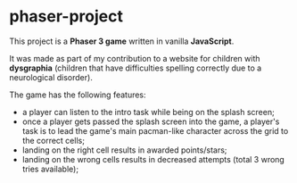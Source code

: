 # phaser-project
This project is a **Phaser 3 game** written in vanilla **JavaScript**.

It was made as part of my contribution to a website for children with **dysgraphia** (children that have difficulties spelling correctly due to a neurological disorder).

The game has the following features:
- a player can listen to the intro task while being on the splash screen;
- once a player gets passed the splash screen into the game, a player's task is to lead the game's main pacman-like character across the grid to the correct cells;
- landing on the right cell results in awarded points/stars;
- landing on the wrong cells results in decreased attempts (total 3 wrong tries available);

